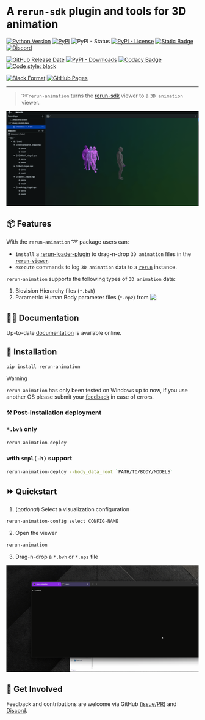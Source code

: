 #  A `rerun-sdk` plugin and tools for 3D animation

[![Python Version](https://img.shields.io/pypi/pyversions/rerun-animation.svg)](https://pypi.org/project/rerun-animation)
[![PyPI](https://img.shields.io/pypi/v/rerun-animation.svg)](https://pypi.org/project/rerun-animation)
![PyPI - Status](https://img.shields.io/pypi/status/rerun-animation)
[![PyPI - License](https://img.shields.io/pypi/l/rerun-animation)](https://github.com/moverseai/rerun-animation/blob/main/LICENSE)
[![Static Badge](https://img.shields.io/badge/docs-link-8A2BE2?style=flat&link=https%3A%2F%2Fmoverseai.github.io%2Frerun-animation%2F)](https://moverseai.github.io/rerun-animation/)
[![Discord](https://dcbadge.limes.pink/api/server/bQc7B6qSPd?style=flat)](https://discord.gg/bQc7B6qSPd)
<!-- [![Discord2](https://img.shields.io/badge/server-7289DA?logo=discord&logoColor=white&label=discord)](https://discord.gg/bQc7B6qSPd) -->
<!-- <a href="https://discord.gg/bQc7B6qSPd"><img src="https://img.shields.io/discord/1069970354937806970?logo=discord&logoColor=violet&label=discord" alt="Active Discord Server Users"/></a> -->

[![GitHub Release Date](https://img.shields.io/github/release-date/moverseai/rerun-animation)](https://github.com/moverseai/rerun-animation/releases)
[![PyPI - Downloads](https://img.shields.io/pypi/dm/rerun-animation?style=plastic&logo=python&logoColor=magenta&color=magenta&link=https%3A%2F%2Fpypi.org%2Fproject%2Frerun-animation%2F)](https://pypi.org/project/rerun-animation/)
[![Codacy Badge](https://app.codacy.com/project/badge/Grade/ace5cb2d5105429da91010170445d4c6)](https://app.codacy.com/gh/moverseai/rerun-animation/dashboard)
[![Code style: black](https://img.shields.io/badge/code%20style-black-000000.svg)](https://github.com/psf/black)
<!-- [![CodeFactor](https://www.codefactor.io/repository/github/moverseai/rerun-animation/badge)](https://www.codefactor.io/repository/github/moverseai/rerun-animation) -->
<!-- [![Downloads](https://static.pepy.tech/badge/rerun-animation)](https://pepy.tech/project/rerun-animation) -->

[![Black Format](https://github.com/moverseai/rerun-animation/actions/workflows/black.yaml/badge.svg)](https://github.com/moverseai/rerun-animation/actions/workflows/black.yaml)
[![GitHub Pages](https://github.com/moverseai/rerun-animation/actions/workflows/gh-pages.yaml/badge.svg)](https://github.com/moverseai/rerun-animation/actions/workflows/gh-pages.yaml)
___

<!-- [![Downloads](https://static.pepy.tech/badge/rerun-animation/month)](https://pepy.tech/project/rerun-animation) -->


> ➿`rerun-animation` turns the [rerun-sdk](https://www.rerun.io) viewer to a `3D animation` viewer.

![intro](https://github.com/moverseai/rerun-animation/raw/main/docs/assets/gif/rerun_animation_amass_multi.gif)

## 📦 Features

With the `rerun-animation` ➿ package users can:
- `install` a [rerun-loader-plugin](https://rerun.io/blog/data-loaders) to drag-n-drop  `3D animation` files in the [`rerun-viewer`](https://rerun.io/docs/reference/viewer/overview).
- `execute` commands to log `3D animation` data to a [`rerun`](https://www.rerun.io) instance.

`rerun-animation`  supports the following types of `3D animation` data:
1. Biovision Hierarchy files (`*.bvh`)
2. Parametric Human Body parameter files (`*.npz`) from <a style="display: inline;" href="https://meshcapade.com/"><img src="https://meshcapade.com/images/meshcapade_logo_white.svg" width=120 style="display: inline;vertical-align:middle;horizontal-align:top;margin:0px 0px 5px 0px"></a> 

<!-- ☘️ 🌟 📣 💼 💾 👩‍💻 🎯 🥇 👑 💯 🏆 🎉 ⚡ 🔥 🐍 📌 📈 📝 🧩 📄 📖 🚀 📚 💡 🤝 🤍 💚 🧱 ⚙️ 🔗 ⭐ 📦 📰 🛠 🎁 ⏳ 🎓 👋 ✨ 🧮 ✅ 👀 -->

## 👩‍💻 Documentation

Up-to-date [documentation](https://moverseai.github.io/rerun-animation/docs/) is available online. 


## 💾 Installation

```sh
pip install rerun-animation
```

> [!WARNING]  
> `rerun-animation` has only been tested on Windows up to now, if you use another OS please submit your [feedback](#-get-involved) in case of errors.

### ⚒ Post-installation deployment

### `*.bvh` only
```sh
rerun-animation-deploy
```

### with `smpl(-h)` support

```sh
rerun-animation-deploy --body_data_root `PATH/TO/BODY/MODELS`
```

## ⏩ Quickstart

1. (_optional_) Select a visualization configuration
```sh
rerun-animation-config select CONFIG-NAME
```
2. Open the viewer
```sh
rerun-animation
```
3. Drag-n-drop a `*.bvh` or `*.npz` file

![quick-start](https://github.com/moverseai/rerun-animation/raw/main/docs/assets/gif/rerun_animation_quick_start.gif)


## 🤝 Get Involved

Feedback and contributions are welcome via GitHub ([issue](https://github.com/moverseai/rerun-animation/issues/new)/[PR](https://github.com/moverseai/rerun-animation/compare)) and [Discord](https://discord.gg/bQc7B6qSPd).
